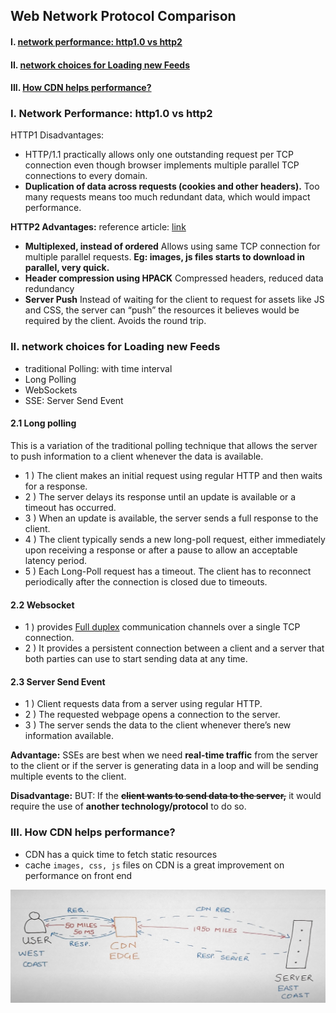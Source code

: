 ## Web Network Protocol Comparison

#### I. [network performance: http1.0  vs http2](#question-1)

#### II. [network choices for Loading new Feeds](#question-2)

#### III. [How CDN helps performance?](#question-3)

<div id="question-1"/>

### I. Network Performance: http1.0  vs http2

HTTP1 Disadvantages:
- HTTP/1.1 practically allows only one outstanding request per TCP connection
	even though browser implements multiple parallel TCP connections to every domain.
- **Duplication of data across requests (cookies and other headers).** 
	Too many requests means too much redundant data, which would impact performance.

**HTTP2 Advantages:** 
reference article: [link](https://imagekit.io/blog/http2-vs-http1-performance/)
- **Multiplexed, instead of ordered**
	Allows using same TCP connection for multiple parallel requests. **Eg: images, js files starts to download in parallel, very quick.**
- ****Header compression using HPACK****
	Compressed headers, reduced data redundancy
- ****Server Push****
	Instead of waiting for the client to request for assets like JS and CSS, the server can “push” the resources it believes would be required by the client. Avoids the round trip.

<div id="question-2"/>

### II. network choices for Loading new Feeds
- traditional Polling: with time interval
- Long Polling
- WebSockets
- SSE: Server Send Event

#### 2.1 Long polling
This is a variation of the traditional polling technique that allows the server to push information to a client whenever the data is available.
- 1 ) The client makes an initial request using regular HTTP and then waits for a response.
- 2 ) The server delays its response until an update is available or a timeout has occurred.
- 3 )  When an update is available, the server sends a full response to the client.
- 4 ) The client typically sends a new long-poll request, either immediately upon receiving a response or after a pause to allow an acceptable latency period.
- 5 ) Each Long-Poll request has a timeout. The client has to reconnect periodically after the connection is closed due to timeouts.

#### 2.2 Websocket
- 1 ) provides [Full duplex](https://en.wikipedia.org/wiki/Duplex_(telecommunications)#Full_duplex) communication channels over a single TCP connection. 
- 2 ) It provides a persistent connection between a client and a server that both parties can use to start sending data at any time.
#### 2.3 Server Send Event
- 1 )  Client requests data from a server using regular HTTP.
- 2 ) The requested webpage opens a connection to the server.
- 3 )  The server sends the data to the client whenever there’s new information available.

**Advantage:** 
SSEs are best when we need **real-time traffic** from the server to the client or if the server is generating data in a loop and will be sending multiple events to the client.

**Disadvantage:**
BUT: If the **~~client wants to send data to the server,~~** it would require the use of **another technology/protocol** to do so.

<div id="question-3"/>

### III. How CDN helps performance?
- CDN has a quick time to fetch static resources
- cache `images, css, js` files on CDN is a great improvement on performance on front end

![image](../assets/cdn_flow.png ':size=627x226')